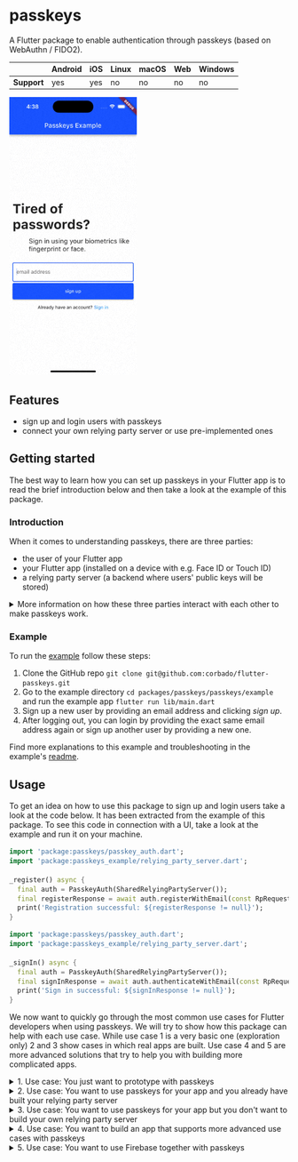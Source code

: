 # passkeys

A Flutter package to enable authentication through passkeys (based on WebAuthn / FIDO2).

|             | Android | iOS | Linux | macOS | Web | Windows |
|-------------|---------|-----|-------|-------|-----|---------|
| **Support** | yes     | yes | no    | no    | no  | no      |


<img src="https://raw.githubusercontent.com/corbado/flutter-passkeys/main/packages/passkeys/passkeys/doc/ios_sign_up.gif" alt="signup" height="500">

## Features

* sign up and login users with passkeys
* connect your own relying party server or use pre-implemented ones

## Getting started
The best way to learn how you can set up passkeys in your Flutter app is to read the brief introduction below and then take a look at the example of this package.

### Introduction

When it comes to understanding passkeys, there are three parties:

- the user of your Flutter app
- your Flutter app (installed on a device with e.g. Face ID or Touch ID)
- a relying party server (a backend where users' public keys will be stored)

<details>
<summary>More information on how these three parties interact with each other to make passkeys work.</summary>

Like with traditional password-based authentication flows, a user has to sign up first, i.e. set up a passkey.
The flow is shown in the image below.

<img src="https://raw.githubusercontent.com/corbado/flutter-passkeys/main/packages/passkeys/passkeys/doc/register_flow.png" style="width: 100%" alt="signup">

At first, the user will provide his email address to your app.
This email address will be sent to the relying party server.
You can implement that server yourself, or you can rely on prebuilt ones (e.g. provided by [Corbado](https://corbado.com)).
The relying party server's response will contain *publicKeyCredentialCreationOptions*.
It contains all information required by the user's device to set up a passkey.

Your app will now interact with your native device's OS (no worries, the actual work is abstracted by this Flutter package) to ask the user to set up a passkey.
All he has to do is to provide his biometrics once (e.g. via Face ID or Touch ID).
After this setup, a private key and a public key are created.
The private key is stored securely on the user's device.
The public key is sent to the relying party server.
For this to work, the app has to be associated with the relying party server.
This involves a bit of configuration in your app and on the relying party server (find more details below where we explain how to set up the example).
The relying party server will validate and store the public key.
Afterwards, it will respond with a success message (e.g. a JWT token).

From now on, the user can log into your app using this biometric information.
On each login, your app will ask the relying party server for a *challenge*.
The relying party server generates a challenge that must be signed with the private key.
To access that private key the app asks once again the user for his biometrics (another call to your native device's OS).
After the user has provided his biometrics (e.g. by putting his finger on the fingerprint reader), the challenge is signed and the signed challenge is sent to the relying party server.
Using the public key, it will validate the signed challenge and the server will answer with a success message (e.g. a JWT token).

</details>

### Example

To run the [example](https://github.com/corbado/flutter-passkeys/blob/main/packages/passkeys/passkeys/example/lib/main.dart) follow these steps:
1. Clone the GitHub repo `git clone git@github.com:corbado/flutter-passkeys.git`
2. Go to the example directory `cd packages/passkeys/passkeys/example` and run the example app `flutter run lib/main.dart`
3. Sign up a new user by providing an email address and clicking *sign up*.
4. After logging out, you can login by providing the exact same email address again or sign up another user by providing a new one.

Find more explanations to this example and troubleshooting in the example's [readme](https://github.com/corbado/flutter-passkeys/blob/main/packages/passkeys/passkeys/example/README.md).

## Usage

To get an idea on how to use this package to sign up and login users take a look at the code below.
It has been extracted from the example of this package.
To see this code in connection with a UI, take a look at the example and run it on your machine.

```dart
import 'package:passkeys/passkey_auth.dart';
import 'package:passkeys_example/relying_party_server.dart';
 
_register() async {
  final auth = PasskeyAuth(SharedRelyingPartyServer());
  final registerResponse = await auth.registerWithEmail(const RpRequest(email: 'user@example.com'));
  print('Registration successful: ${registerResponse != null}');
}
```

```dart
import 'package:passkeys/passkey_auth.dart';
import 'package:passkeys_example/relying_party_server.dart';
 
_signIn() async {
  final auth = PasskeyAuth(SharedRelyingPartyServer());
  final signInResponse = await auth.authenticateWithEmail(const RpRequest(email: 'user@example.com'));
  print('Sign in successful: ${signInResponse != null}');
}
```

We now want to quickly go through the most common use cases for Flutter developers when using passkeys. 
We will try to show how this package can help with each use case.
While use case 1 is a very basic one (exploration only) 2 and 3 show cases in which real apps are built.
Use case 4 and 5 are more advanced solutions that try to help you with building more complicated apps.

<details>
<summary>1. Use case: You just want to prototype with passkeys</summary>

You just want to see passkeys in action in a Flutter app?
Then the example of this package is the right point for you to start.
There is no configuration required and you can go through sign up and login flows on your emulator.

**Note:**
* ⚠️ You share a relying party server with other Flutter developers. Its user table is flushed every day. We have built the example this way to make it very simple to set up. For an example, this works totally fine, but if you want to build your own app you need your own relying party server.
* ⚠️ You cannot run the example on physical iOS devices but only on a simulator (for Android, physical devices + emulators work)
</details>


<details>
<summary>2. Use case: You want to use passkeys for your app and you already have built your relying party server</summary>

If you already have a relying party server, you just need to tell this package how to interact with it.
This is done by implementing the *RelyingPartyServer* interface.
Use that implementation to initialize the *PasskeyAuth* object.

```dart
import 'package:passkeys/passkey_auth.dart';
 
_signUp() async {
  final auth = PasskeyAuth(YourOwnRelyingPartyServer());
  final registerResponse = await auth.registerWithEmail(const RpRequest(email: 'user@example.com'));
  print('Registration successful: ${registerResponse != null}');
}

_signIn() async {
  final auth = PasskeyAuth(YourOwnRelyingPartyServer());
  final signInResponse = await auth.authenticateWithEmail(const RpRequest(email: 'user@example.com'));
  print('Sign in successful: ${signInResponse != null}');
}
```

<details>
<summary>How to implement the *RelyingPartyServer* interface?</summary>

The code below gives an idea on how you can connect your own relying party server by implementing *RelyingPartyServer*.

```dart
import 'package:passkeys/relying_party_server/relying_party_server.dart';
import 'package:passkeys/relying_party_server/types/authentication.dart';
import 'package:passkeys/relying_party_server/types/registration.dart';

class YourOwnRelyingPartyServer implements RelyingPartyServer<Request, Response> {
  // an instance of a HTTP client that can perform the required 4 types of requests against your relying party server
  // - initRegister
  // - completeRegister
  // - initAuthenticate
  // - completeAuthenticate
  final YourApiClient _client;
  
  @override
  Future<Response> completeAuthenticate(AuthenticationCompleteRequest request) {
    // build the request that your backend (and thus your client) expects
    const request = YouApiClientAuthenticateRequest.from(request);
    
    // make the completeAuthenticate call to your relying party server
    const response = _client.completeAuthenticate(request);
    
    // map the backend response to the Response class
    return Response(idToken: response.idToken);
  }

  @override
  Future<Response> completeRegister(RegistrationCompleteRequest request) {
    // similar in its structure to completeAuthenticate
    throw UnimplementedError();
  }

  @override
  Future<AuthenticationInitResponse> initAuthenticate(Request request) {
    // similar in its structure to completeAuthenticate
    throw UnimplementedError();
  }

  @override
  Future<RegistrationInitResponse> initRegister(Request request) {
    // similar in its structure to completeAuthenticate
    throw UnimplementedError();
  }
}

// Define all fields in this class that your relying party server expects during the initial sign up and login call
// At most, this must contain some kind of user identifier (e.g. an email address).
class Request {
  const Request({required this.email});

  final String email;
}

// Define all data in this class that can be returned by your relying party server on a successful authentication.
// Usually this is some kind of token (e.g. a JWT token that encodes user data).
class Response {
  const Response({required this.idToken});

  final String idToken;
}
```
</details>

</details>


<details>
<summary>3. Use case: You want to use passkeys for your app but you don't want to build your own relying party server</summary>

To use passkeys in your own app, you need a relying party server.
If you don't want to build one, you can use already existing solutions.
To allow this package to integrate with a relying party server, the *RelyingPartyServer* interface must be implemented for that particular server.

[Corbado](https://app.corbado.com) lets you set up a relying party server.
This package also comes with a ready to use implementation for the *RelyingPartyServer* interface that connects to your relying party server.
To save time and effort, you can use [Corbado](https://app.corbado.com) as a relying party server. 
Find an example how to do this including a step by step guide [here](https://github.com/corbado/example-passkeys-api-flutter).

You can use every other SaaS provider that allows you to set up a relying party server though.
All you need to do is implement the *RelyingPartyServer* interface.

</details>


<details>
<summary>4. Use case: You want to build an app that supports more advanced use cases with passkeys</summary>

While this package allows you to use passkeys for authentication, a few challenges remain unsolved, e.g.:
* App users don't want to login every time they open an app, so how can we keep them logged in?
* Not every device supports passkeys yet, how can we provide an alternative login for these users?
* A user might have used your app on another device and now tries to login on a new device. His passkey is still on that old device, so how can we log him in on the new device?

Solving these challenges goes beyond the scope of this package.

As a solution you can create your own authentication SDK that builds on top of the *passkeys* package.
This can make sense if you want to build your own authentication backend.

Alternatively, you can save time and use our solution for that problem: [corbado_auth](https://pub.dev/packages/corbado_auth).
This is a separate flutter package that builds on top of the *passkeys* package to provide solutions for the above challenges.
For more information, check out its documentation and examples.

</details>


<details>
<summary>5. Use case: You want to use Firebase together with passkeys</summary>

Firebase is a great technology that helps you with building your app.
We are currently working on a solution that enables this package to be used together with Firebase Auth.

</details>
